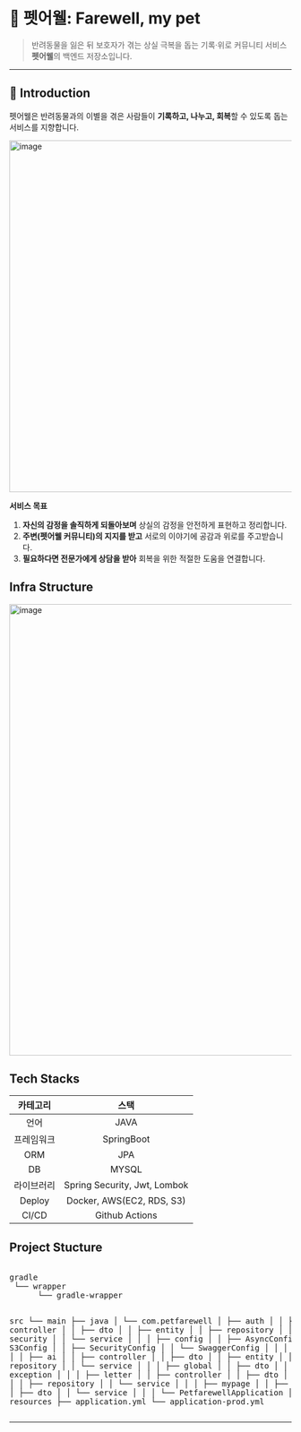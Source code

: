 <h1>🐾 펫어웰: Farewell, my pet</h1>

<blockquote>
  반려동물을 잃은 뒤 보호자가 겪는 상실 극복을 돕는 기록·위로 커뮤니티 서비스
  <strong>펫어웰</strong>의 백엔드 저장소입니다.
</blockquote>

<hr />

<h2>📖 Introduction</h2>

<p>
  펫어웰은 반려동물과의 이별을 겪은 사람들이 <strong>기록하고, 나누고, 회복</strong>할 수 있도록 돕는 서비스를 지향합니다.
</p>

<img width="1128" height="628" alt="image" src="https://github.com/user-attachments/assets/b8aebd8d-68d0-4173-a9b2-bde3cfba5c85" />


<p><strong>서비스 목표</strong></p>
<ol>
  <li><strong>자신의 감정을 솔직하게 되돌아보며</strong> 상실의 감정을 안전하게 표현하고 정리합니다.</li>
  <li><strong>주변(펫어웰 커뮤니티)의 지지를 받고</strong> 서로의 이야기에 공감과 위로를 주고받습니다.</li>
  <li><strong>필요하다면 전문가에게 상담을 받아</strong> 회복을 위한 적절한 도움을 연결합니다.</li>
</ol>

<h2>Infra Structure</h2>
<img width="1435" height="806" alt="image" src="https://github.com/user-attachments/assets/bf9a48a9-3b53-4372-9c47-8acd18e84a2a" />



<h2>Tech Stacks</h2>

|  카테고리  |              스택              |
|:------:|:----------------------------:|
|   언어   |             JAVA             |
| 프레임워크  |          SpringBoot          |
|  ORM   |             JPA              |
|   DB   |            MYSQL             |
| 라이브러리  | Spring Security, Jwt, Lombok |
| Deploy |  Docker, AWS(EC2, RDS, S3)   |
| CI/CD  |        Github Actions        |

<h2>Project Stucture</h2>
<pre> 
gradle
 └── wrapper
      └── gradle-wrapper


src
└── main
├── java
│    └── com.petfarewell
│         ├── auth
│         │    ├── controller
│         │    ├── dto
│         │    ├── entity
│         │    ├── repository
│         │    ├── security
│         │    └── service
│         │
│         ├── config
│         │    ├── AsyncConfig
│         │    ├── S3Config
│         │    ├── SecurityConfig
│         │    └── SwaggerConfig
│         │
│         ├── dailylog
│         │    ├── ai
│         │    ├── controller
│         │    ├── dto
│         │    ├── entity
│         │    ├── repository
│         │    └── service
│         │
│         ├── global
│         │    ├── dto
│         │    └── exception
│         │
│         ├── letter
│         │    ├── controller
│         │    ├── dto
│         │    ├── entity
│         │    ├── repository
│         │    └── service
│         │
│         ├── mypage
│         │    ├── controller
│         │    ├── dto
│         │    └── service
│         │
│         └── PetfarewellApplication
│
└── resources
├── application.yml
└── application-prod.yml
 </pre>



<hr />
